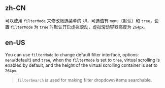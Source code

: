 ## zh-CN

可以使用 `filterMode` 来修改筛选菜单的 UI，可选值有 `menu`（默认）和 `tree`，设置 `filterMode` 为 `tree` 时默认开启虚拟滚动，虚拟滚动容器高度为 `264px`。

## en-US

You can use `filterMode` to change default filter interface, options: `menu`(default) and `tree`, when the `filterMode` is set to `tree`, virtual scrolling is enabled by default, and the height of the virtual scrolling container is set to `264px`.

> `filterSearch` is used for making filter dropdown items searchable.
